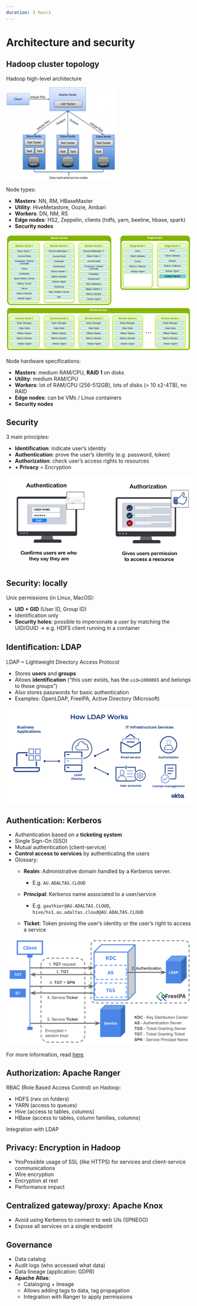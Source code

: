 ```yaml
---
duration: 3 hours
---
```


# Architecture and security

## Hadoop cluster topology

Hadoop high-level architecture

![Hadoop high-level architecture](./assets/hadoop_architecture.jpg)

Node types:

- **Masters**: NN, RM, HBaseMaster
- **Utility**: HiveMetastore, Oozie, Ambari
- **Workers**: DN, NM, RS
- **Edge nodes**: HS2, Zeppelin, clients (hdfs, yarn, beeline, hbase, spark)
- **Security nodes**

![Hadoop node types](./assets/node_types.png)

Node hardware specifications:

- **Masters**: medium RAM/CPU, **RAID 1** on disks
- **Utility**: medium RAM/CPU
- **Workers**: lot of RAM/CPU (256-512GB), lots of disks (> 10 x2-4TB), no RAID
- **Edge nodes**: can be VMs / Linux containers
- **Security nodes**

## Security

3 main principles:

- **Identification**: indicate user’s identity
- **Authentication**: prove the user’s identity (e.g. password, token)
- **Authorization**: check user’s access rights to resources
- **+ Privacy** = Encryption

![Authentication vs. Authorisation](./assets/authentication_authorization.png)

## Security: locally

Unix permissions (in Linux, MacOS):

- **UID + GID** (User ID, Group ID)
- Identification only
- **Security holes**: possible to impersonate a user by matching
the UID/GUID → e.g. HDFS client running in a container

## Identiﬁcation: LDAP

LDAP = Lightweight Directory Access Protocol

- Stores **users** and **groups**
- Allows **identification** (“this user exists, has the `uid=1000065` and belongs to those groups”)
- Also stores passwords for basic authentication
- Examples: OpenLDAP, FreeIPA, Active Directory (Microsoft)

![LDAP process](./assets/ldap_process.png)

## Authentication: Kerberos

- Authentication based on a **ticketing system**
- Single Sign-On (SSO)
- Mutual authentication (client-service)
- **Control access to services** by authenticating the users
- Glossary:
  - **Realm**: Administrative domain handled by a Kerberos server.
    - E.g. `AU.ADALTAS.CLOUD`

  - **Principal**: Kerberos name associated to a user/service
    - E.g. `gauthier@AU.ADALTAS.CLOUD`, `hive/hs1.au.adaltas.cloud@AU.ADALTAS.CLOUD`

  - **Ticket**: Token proving the user’s identity or the user’s right to access a service


![Kerberos protocol](./assets/kerberos_protocol.png)

For more information, read [here](https://en.wikipedia.org/wiki/Kerberos_(protocol)#Protocol).

## Authorization: Apache Ranger

RBAC (Role Based Access Control) on Hadoop:

- HDFS (*rwx* on folders)
- YARN (access to queues)
- Hive (access to tables, columns)
- HBase (access to tables, column families, columns)

Integration with LDAP

## Privacy: Encryption in Hadoop

- YesPossible usage of SSL (like HTTPS) for services and client-service communications
- Wire encryption
- Encryption at rest
- Performance impact

## Centralized gateway/proxy: Apache Knox

- Avoid using Kerberos to connect to web UIs (SPNEGO)
- Expose all services on a single endpoint

## Governance

- Data catalog
- Audit logs (who accessed what data)
- Data lineage (application: GDPR)
- **Apache Atlas**:
  - Cataloging + lineage
  - Allows adding tags to data, tag propagation
  - Integration with Ranger to apply permissions
